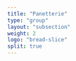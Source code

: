 ```yaml
---
title: "Panetterie"
type: "group"
layout: "subsection"
weight: 2
logo: "bread-slice"
split: true
---
```

